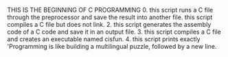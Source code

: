 THIS IS THE BEGINNING OF C PROGRAMMING
0. this script runs a C file through the preprocessor and save the result into another file.
this script compiles a C file but does not link.
2. this script generates the assembly code of a C code and save it in an output file.
3. this script compiles a C file and creates an executable named cisfun.
4. this script prints exactly 'Programming is like building a multilingual puzzle, followed by a new line.

